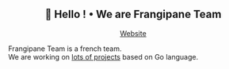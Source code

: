 <h2 align="center">👋 Hello ! • We are Frangipane Team</h2>
<p align="center">
  <a href="https://frangipane.io">Website</a> 
</p>

Frangipane Team is a french team. <br/> We are working on [lots of projects](https://frangipane.io) based on Go language.
